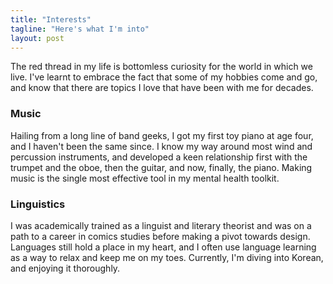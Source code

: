 ```yaml
---
title: "Interests"
tagline: "Here's what I'm into"
layout: post
---
```

The red thread in my life is bottomless curiosity for the world in which we live. I've learnt to embrace the fact that some of my hobbies come and go, and know that there are topics I love that have been with me for decades.

### Music
Hailing from a long line of band geeks, I got my first toy piano at age four, and I haven't been the same since. I know my way around most wind and percussion instruments, and developed a keen relationship first with the trumpet and the oboe, then the guitar, and now, finally, the piano. Making music is the single most effective tool in my mental health toolkit.

### Linguistics
I was academically trained as a linguist and literary theorist and was on a path to a career in comics studies before making a pivot towards design. Languages still hold a place in my heart, and I often use language learning as a way to relax and keep me on my toes. Currently, I'm diving into Korean, and enjoying it thoroughly.